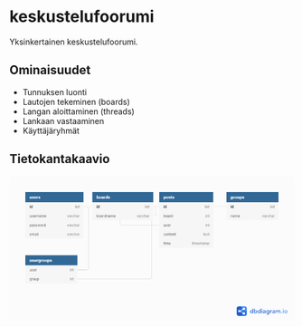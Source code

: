 # keskustelufoorumi

Yksinkertainen keskustelufoorumi.

## Ominaisuudet

 * Tunnuksen luonti
 * Lautojen tekeminen (boards)
 * Langan aloittaminen (threads)
 * Lankaan vastaaminen
 * Käyttäjäryhmät

## Tietokantakaavio

![tietokantakaavio](tietokantakaavio.png)